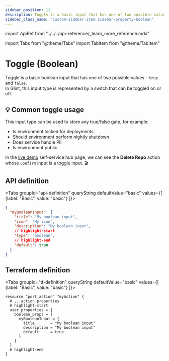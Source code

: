 ```yaml
---
sidebar_position: 11
description: Toggle is a basic input that has one of two possible values - true and false
sidebar_class_name: "custom-sidebar-item sidebar-property-boolean"
---
```


import ApiRef from "../../../api-reference/\_learn_more_reference.mdx"

import Tabs from "@theme/Tabs"
import TabItem from "@theme/TabItem"

# Toggle (Boolean)

Toggle is a basic boolean input that has one of two possible values - `true` and `false`.  
In Glint, this input type is represented by a switch that can be toggled on or off.

## 💡 Common toggle usage

This input type can be used to store any true/false gate, for example:

- Is environment locked for deployments
- Should environment perform nightly shutdown
- Does service handle PII
- Is environment public

In the [live demo](https://demo.useglint.io/self-serve) self-service hub page, we can see the **Delete Repo** action whose `Confirm` input is a toggle input. 🎬

## API definition

<Tabs groupId="api-definition" queryString defaultValue="basic" values={[
{label: "Basic", value: "basic"}
]}>

<TabItem value="basic">

```json showLineNumbers
{
  "myBooleanInput": {
    "title": "My boolean input",
    "icon": "My icon",
    "description": "My boolean input",
    // highlight-start
    "type": "boolean",
    // highlight-end
    "default": true
  }
}
```

</TabItem>
</Tabs>

<ApiRef />

## Terraform definition

<Tabs groupId="tf-definition" queryString defaultValue="basic" values={[
{label: "Basic", value: "basic"}
]}>

<TabItem value="basic">

```hcl showLineNumbers
resource "port_action" "myAction" {
  # ...action properties
  # highlight-start
  user_properties = {
    boolean_props = {
      myBooleanInput = {
        title       = "My boolean input"
        description = "My boolean input"
        default     = true
      }
    }
  }
  # highlight-end
}
```

</TabItem>
</Tabs>
